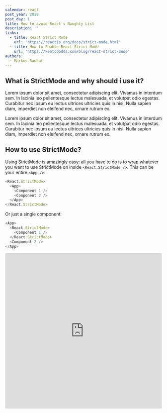 ```yaml
---
calendar: react
post_year: 2019
post_day: 1
title: How to avoid React's Naughty List
description: ''
links:
  - title: React Strict Mode
    url: 'https://reactjs.org/docs/strict-mode.html'
  - title: How to Enable React Strict Mode
    url: 'https://kentcdodds.com/blog/react-strict-mode'
authors:
  - Markus Rauhut
---
```

## What is StrictMode and why should i use it?

Lorem ipsum dolor sit amet, consectetur adipiscing elit. Vivamus in interdum sem. In lacinia leo pellentesque lectus malesuada, et volutpat odio egestas. Curabitur nec ipsum eu lectus ultrices ultricies quis in nisi. Nulla sapien diam, imperdiet non eleifend nec, ornare rutrum ex.

Lorem ipsum dolor sit amet, consectetur adipiscing elit. Vivamus in interdum sem. In lacinia leo pellentesque lectus malesuada, et volutpat odio egestas. Curabitur nec ipsum eu lectus ultrices ultricies quis in nisi. Nulla sapien diam, imperdiet non eleifend nec, ornare rutrum ex.
## How to use StrictMode?

Using StrictMode is amazingly easy: all you have to do is to wrap whatever you want to use StrictMode on inside `<React.StrictMode />`. This can be your entire `<App />`:

```js 
<React.StrictMode>
  <App>
    <Component 1 />
    <Component 2 />
  </App>
</React.StrictMode>
```

Or just a single component:

```js 
<App>
  <React.StrictMode>
    <Component 1 />
  </React.StrictMode>
  <Component 2 />
</App>
```

<iframe
     src="https://codesandbox.io/embed/boring-bouman-9s0b0?autoresize=1&expanddevtools=1&fontsize=14&theme=dark&view=editor"
     style="width:100%; height:500px; border:0; border-radius: 4px; overflow:hidden;"
     title="Strict Mode Example"
     allow="geolocation; microphone; camera; midi; vr; accelerometer; gyroscope; payment; ambient-light-sensor; encrypted-media; usb"
     sandbox="allow-modals allow-forms allow-popups allow-scripts allow-same-origin"
   ></iframe>

